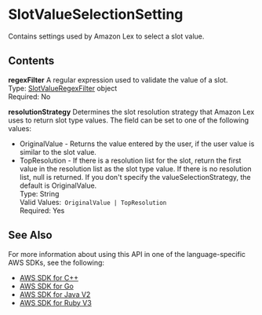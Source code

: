 # SlotValueSelectionSetting<a name="API_SlotValueSelectionSetting"></a>

Contains settings used by Amazon Lex to select a slot value\.

## Contents<a name="API_SlotValueSelectionSetting_Contents"></a>

 **regexFilter**   <a name="lexv2-Type-SlotValueSelectionSetting-regexFilter"></a>
A regular expression used to validate the value of a slot\.  
Type: [SlotValueRegexFilter](API_SlotValueRegexFilter.md) object  
Required: No

 **resolutionStrategy**   <a name="lexv2-Type-SlotValueSelectionSetting-resolutionStrategy"></a>
Determines the slot resolution strategy that Amazon Lex uses to return slot type values\. The field can be set to one of the following values:  
+ OriginalValue \- Returns the value entered by the user, if the user value is similar to the slot value\.
+ TopResolution \- If there is a resolution list for the slot, return the first value in the resolution list as the slot type value\. If there is no resolution list, null is returned\.
If you don't specify the valueSelectionStrategy, the default is OriginalValue\.   
Type: String  
Valid Values:` OriginalValue | TopResolution`   
Required: Yes

## See Also<a name="API_SlotValueSelectionSetting_SeeAlso"></a>

For more information about using this API in one of the language\-specific AWS SDKs, see the following:
+  [AWS SDK for C\+\+](https://docs.aws.amazon.com/goto/SdkForCpp/models.lex.v2-2020-08-07/SlotValueSelectionSetting) 
+  [AWS SDK for Go](https://docs.aws.amazon.com/goto/SdkForGoV1/models.lex.v2-2020-08-07/SlotValueSelectionSetting) 
+  [AWS SDK for Java V2](https://docs.aws.amazon.com/goto/SdkForJavaV2/models.lex.v2-2020-08-07/SlotValueSelectionSetting) 
+  [AWS SDK for Ruby V3](https://docs.aws.amazon.com/goto/SdkForRubyV3/models.lex.v2-2020-08-07/SlotValueSelectionSetting) 
